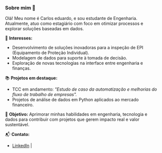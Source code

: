 ### Sobre mim 👋

Olá! Meu nome é Carlos eduardo, e sou estudante de Engenharia. Atualmente, atuo como estagiário com foco em otimizar processos e explorar soluções baseadas em dados.

🌱 **Interesses:**
- Desenvolvimento de soluções inovadoras para a inspeção de EPI (Equipamento de Proteção Individual).
- Modelagem de dados para suporte à tomada de decisão.
- Exploração de novas tecnologias na interface entre engenharia e finanças.

📚 **Projetos em destaque:**
- TCC em andamento: *"Estudo de caso da automatização e melhorias do fluxo de trabalho de empresas".*
- Projetos de análise de dados em Python aplicados ao mercado financeiro.

🚀 **Objetivo:**
Aprimorar minhas habilidades em engenharia, tecnologia e dados para contribuir com projetos que gerem impacto real e valor sustentável.

📬 **Contato:**
- [LinkedIn](https://www.linkedin.com/in/carlos-eduardo-nascimento-a15239270/) |
